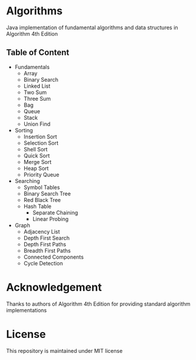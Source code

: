 # Algorithms
Java implementation of fundamental algorithms and data structures in Algorithm 4th Edition

## Table of Content
- Fundamentals
	- Array
	- Binary Search
	- Linked List
	- Two Sum
	- Three Sum
	- Bag
	- Queue
	- Stack
	- Union Find
- Sorting
	- Insertion Sort
	- Selection Sort
	- Shell Sort
	- Quick Sort
	- Merge Sort
	- Heap Sort
	- Priority Queue
- Searching
	- Symbol Tables
	- Binary Search Tree
	- Red Black Tree
	- Hash Table
		- Separate Chaining
		- Linear Probing
- Graph
    - Adjacency List
    - Depth First Search
    - Depth First Paths
    - Breadth First Paths
    - Connected Components
    - Cycle Detection
    

# Acknowledgement
Thanks to authors of Algorithm 4th Edition for providing standard algorithm implementations
	
# License

This repository is maintained under MIT license
